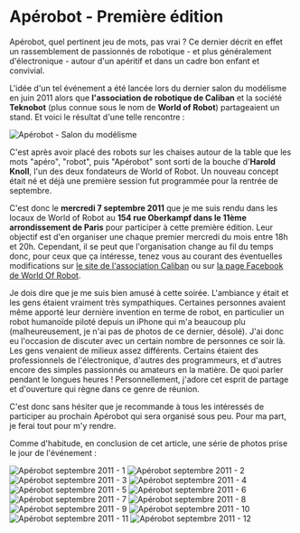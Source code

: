 # Apérobot - Première édition

Apérobot, quel pertinent jeu de mots, pas vrai ? Ce dernier décrit en effet un rassemblement de passionnés de robotique - et plus généralement d'électronique - autour d'un apéritif et dans un cadre bon enfant et convivial.

L'idée d'un tel événement a été lancée lors du dernier salon du modélisme en juin 2011 alors que **l'association de robotique de Caliban** et la société **Teknobot** (plus connue sous le nom de **World of Robot**) partageaient un stand. Et voici le résultat d'une telle rencontre :

![Apérobot - Salon du modélisme][1]

C'est après avoir placé des robots sur les chaises autour de la table que les mots "apéro", "robot", puis "Apérobot" sont sorti de la bouche d'**Harold Knoll**, l'un des deux fondateurs de World of Robot. Un nouveau concept était né et déjà une première session fut programmée pour la rentrée de septembre.

C'est donc le **mercredi 7 septembre 2011** que je me suis rendu dans les locaux de World of Robot au **154 rue Oberkampf dans le 11ème arrondissement de Paris** pour participer à cette première édition. Leur objectif est d'en organiser une chaque premier mercredi du mois entre 18h et 20h. Cependant, il se peut que l'organisation change au fil du temps donc, pour ceux que ça intéresse, tenez vous au courant des éventuelles modifications sur [le site de l'association Caliban][2] ou sur [la page Facebook de World Of Robot][3].

Je dois dire que je me suis bien amusé à cette soirée. L'ambiance y était et les gens étaient vraiment très sympathiques. Certaines personnes avaient même apporté leur dernière invention en terme de robot, en particulier un robot humanoïde piloté depuis un iPhone qui m'a beaucoup plu (malheureusement, je n'ai pas de photos de ce dernier, désolé). J'ai donc eu l'occasion de discuter avec un certain nombre de personnes ce soir là. Les gens venaient de milieux assez différents. Certains étaient des professionnels de l'électronique, d'autres des programmeurs, et d'autres encore des simples passionnés ou amateurs en la matière. De quoi parler pendant le longues heures ! Personnellement, j'adore cet esprit de partage et d'ouverture qui règne dans ce genre de réunion.

C'est donc sans hésiter que je recommande à tous les intéressés de participer au prochain Apérobot qui sera organisé sous peu. Pour ma part, je ferai tout pour m'y rendre.

<!--more-->

Comme d'habitude, en conclusion de cet article, une série de photos prise le jour de l'événement :

![Apérobot septembre 2011 - 1][4] ![Apérobot septembre 2011 - 2][5] ![Apérobot septembre 2011 - 3][6] ![Apérobot septembre 2011 - 4][7] ![Apérobot septembre 2011 - 5][8] ![Apérobot septembre 2011 - 6][9] ![Apérobot septembre 2011 - 7][10] ![Apérobot septembre 2011 - 8][11] ![Apérobot septembre 2011 - 9][12] ![Apérobot septembre 2011 - 10][13] ![Apérobot septembre 2011 - 11][14] ![Apérobot septembre 2011 - 12][15]

 [1]: http://blog.skyplabs.net/wp-content/uploads/2012/10/302336_10150304921453513_994600164_n.jpg
 [2]: http://www.cubernetes.com/caliban "Association Caliban"
 [3]: http://www.facebook.com/pages/World-Of-Robot/164886823512 "Page Facebook de World Of Robot"
 [4]: http://blog.skyplabs.net/wp-content/uploads/2011/09/IMG_20110907_191537.jpg
 [5]: http://blog.skyplabs.net/wp-content/uploads/2011/09/IMG_20110907_191549.jpg
 [6]: http://blog.skyplabs.net/wp-content/uploads/2011/09/IMG_20110907_191602.jpg
 [7]: http://blog.skyplabs.net/wp-content/uploads/2011/09/IMG_20110907_191945.jpg
 [8]: http://blog.skyplabs.net/wp-content/uploads/2011/09/IMG_20110907_191951.jpg
 [9]: http://blog.skyplabs.net/wp-content/uploads/2011/09/IMG_20110907_192138.jpg
 [10]: http://blog.skyplabs.net/wp-content/uploads/2011/09/IMG_20110907_192326.jpg
 [11]: http://blog.skyplabs.net/wp-content/uploads/2011/09/IMG_20110907_192859.jpg
 [12]: http://blog.skyplabs.net/wp-content/uploads/2011/09/IMG_20110907_193014.jpg
 [13]: http://blog.skyplabs.net/wp-content/uploads/2011/09/IMG_20110907_193037.jpg
 [14]: http://blog.skyplabs.net/wp-content/uploads/2011/09/IMG_20110907_193329.jpg
 [15]: http://blog.skyplabs.net/wp-content/uploads/2011/09/IMG_20110907_200451.jpg
